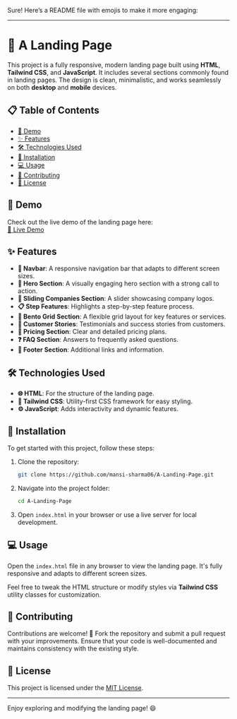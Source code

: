 Sure! Here’s a README file with emojis to make it more engaging:

---

# 🌟 A Landing Page

This project is a fully responsive, modern landing page built using **HTML**, **Tailwind CSS**, and **JavaScript**. It includes several sections commonly found in landing pages. The design is clean, minimalistic, and works seamlessly on both **desktop** and **mobile** devices.

## 📋 Table of Contents
- [🎯 Demo](#demo)
- [✨ Features](#features)
- [🛠️ Technologies Used](#technologies-used)
- [🚀 Installation](#installation)
- [💻 Usage](#usage)
- [🤝 Contributing](#contributing)
- [📜 License](#license)

## 🎯 Demo
Check out the live demo of the landing page here:  
[🔗 Live Demo](https://mansi-sharma06.github.io/A-Landing-Page/)

## ✨ Features
- **🔗 Navbar**: A responsive navigation bar that adapts to different screen sizes.
- **🚀 Hero Section**: A visually engaging hero section with a strong call to action.
- **💼 Sliding Companies Section**: A slider showcasing company logos.
- **📋 Step Features**: Highlights a step-by-step feature process.
- **🧊 Bento Grid Section**: A flexible grid layout for key features or services.
- **📢 Customer Stories**: Testimonials and success stories from customers.
- **💸 Pricing Section**: Clear and detailed pricing plans.
- **❓ FAQ Section**: Answers to frequently asked questions.
- **📝 Footer Section**: Additional links and information.

## 🛠️ Technologies Used
- **🌐 HTML**: For the structure of the landing page.
- **🎨 Tailwind CSS**: Utility-first CSS framework for easy styling.
- **⚙️ JavaScript**: Adds interactivity and dynamic features.

## 🚀 Installation
To get started with this project, follow these steps:

1. Clone the repository:
   ```bash
   git clone https://github.com/mansi-sharma06/A-Landing-Page.git
   ```
2. Navigate into the project folder:
   ```bash
   cd A-Landing-Page
   ```
3. Open `index.html` in your browser or use a live server for local development.

## 💻 Usage
Open the `index.html` file in any browser to view the landing page. It's fully responsive and adapts to different screen sizes.

Feel free to tweak the HTML structure or modify styles via **Tailwind CSS** utility classes for customization.

## 🤝 Contributing
Contributions are welcome! 🎉 Fork the repository and submit a pull request with your improvements. Ensure that your code is well-documented and maintains consistency with the existing style.

## 📜 License
This project is licensed under the [MIT License](LICENSE).

---

Enjoy exploring and modifying the landing page! 😄
